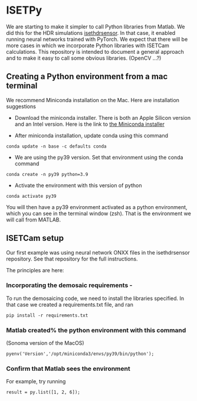 # ISETPy

We are starting to make it simpler to call Python libraries from Matlab. We did this for the HDR simulations [isethdrsensor](https://github.com/ISET/isethdrsensor). In that case, it enabled running neural networks trained with PyTorch.  We expect that there will be more cases in which we incorporate Python libraries with ISETCam calculations.  This repository is intended to document a general approach and to make it easy to call some obvious libraries. (OpenCV ...?)

## Creating a Python environment from a mac terminal

We recommend Miniconda installation on the Mac. Here are installation suggestions 

* Download the miniconda installer.  There is both an Apple Silicon version and an Intel version. Here is the link to [the Miniconda installer](https://docs.anaconda.com/free/miniconda/)

* After miniconda installation, update conda using this command

`conda update -n base -c defaults conda`

* We are using the py39 version.  Set that environment using the conda command

`conda create -n py39 python=3.9 ` 

* Activate the environment with this version of python

`conda activate py39  `

You will then have a py39 environment activated as a python environment, which you can see in the terminal window (zsh).  That is the environment we will call from MATLAB.

## ISETCam setup

Our first example was using neural network ONXX files in the isethdrsensor repository.  See that repository for the full instructions.

The principles are here:

### Incorporating the demosaic requirements - 

To run the demosaicing code, we need to install the libraries specified.  In that case we created a requirements.txt file, and ran

`pip install -r requirements.txt`

### Matlab created% the python environment with this command

(Sonoma version of the MacOS)

`pyenv('Version','/opt/miniconda3/envs/py39/bin/python');`

### Confirm that Matlab sees the environment 

For example, try running

`result = py.list([1, 2, 6]);`



